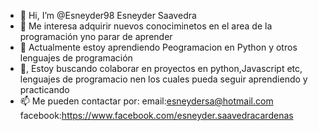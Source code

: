 - 👋 Hi, I’m @Esneyder98 Esneyder Saavedra
- 👀 Me interesa adquirir nuevos conociminetos en el area de la programación yno parar de aprender
- 🌱 Actualmente estoy aprendiendo Peogramacion en Python y otros lenguajes de programación
- 💞️, Estoy buscando colaborar en proyectos en python,Javascript etc, lenguajes de programacio nen los cuales pueda seguir aprendiendo y practicando
- 📫 Me pueden contactar por:
      email:esneydersa@hotmail.com 
      facebook:https://www.facebook.com/esneyder.saavedracardenas

<!---
Esneyder98/Esneyder98 is a ✨ special ✨ repository because its `README.md` (this file) appears on your GitHub profile.
You can click the Preview link to take a look at your changes.
--->
